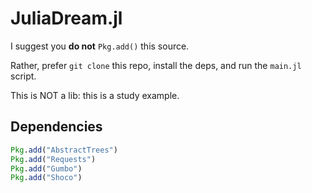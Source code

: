 # JuliaDream.jl

I suggest you **do not** `Pkg.add()` this source.

Rather, prefer `git clone` this repo, install the deps, and run the `main.jl`
script.

This is NOT a lib: this is a study example.

## Dependencies

```julia
Pkg.add("AbstractTrees")
Pkg.add("Requests")
Pkg.add("Gumbo")
Pkg.add("Shoco")
```
